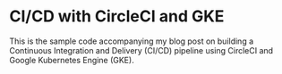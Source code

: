 # CI/CD with CircleCI and GKE

This is the sample code accompanying my blog post on building a Continuous
Integration and Delivery (CI/CD) pipeline using CircleCI and Google
Kubernetes Engine (GKE).
